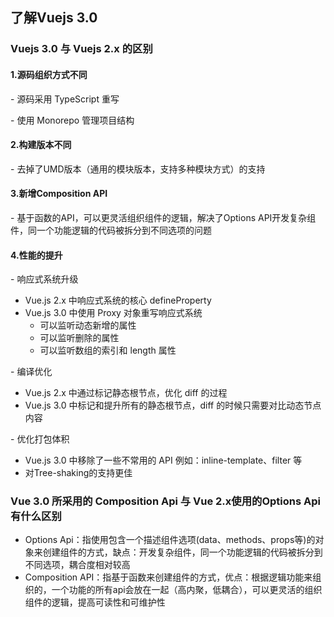 ## 了解Vuejs 3.0

### Vuejs 3.0 与 Vuejs 2.x 的区别

#### 1.源码组织方式不同

\- 源码采用 TypeScript 重写

\- 使用 Monorepo 管理项目结构

#### 2.构建版本不同
\- 去掉了UMD版本（通用的模块版本，支持多种模块方式）的支持

#### 3.新增Composition API
\- 基于函数的API，可以更灵活组织组件的逻辑，解决了Options API开发复杂组件，同一个功能逻辑的代码被拆分到不同选项的问题

#### 4.性能的提升
\- 响应式系统升级
- Vue.js 2.x 中响应式系统的核心 defineProperty
- Vue.js 3.0 中使用 Proxy 对象重写响应式系统   
   - 可以监听动态新增的属性
   - 可以监听删除的属性
   - 可以监听数组的索引和 length 属性
   
\- 编译优化
- Vue.js 2.x 中通过标记静态根节点，优化 diff 的过程
- Vue.js 3.0 中标记和提升所有的静态根节点，diff 的时候只需要对比动态节点内容

\- 优化打包体积
- Vue.js 3.0 中移除了一些不常用的 API 例如：inline-template、filter 等
- 对Tree-shaking的支持更佳

### Vue 3.0 所采用的 Composition Api 与 Vue 2.x使用的Options Api 有什么区别
- Options Api：指使用包含一个描述组件选项(data、methods、props等)的对象来创建组件的方式，缺点：开发复杂组件，同一个功能逻辑的代码被拆分到不同选项，耦合度相对较高
- Composition API：指基于函数来创建组件的方式，优点：根据逻辑功能来组织的，一个功能的所有api会放在一起（高内聚，低耦合），可以更灵活的组织组件的逻辑，提高可读性和可维护性
